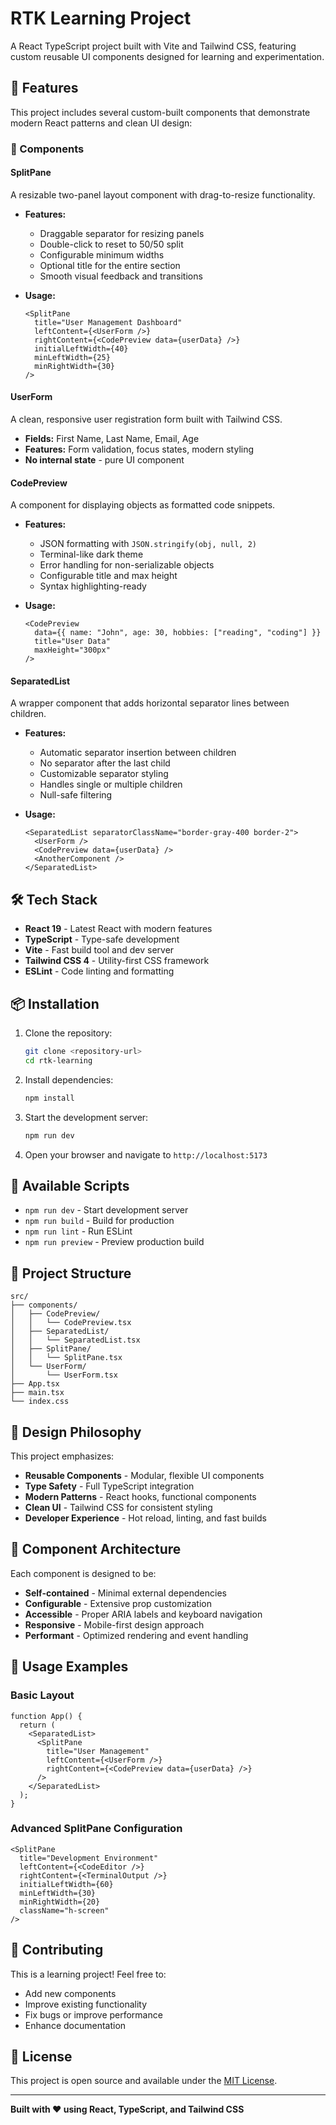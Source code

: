 # RTK Learning Project

A React TypeScript project built with Vite and Tailwind CSS, featuring custom reusable UI components designed for learning and experimentation.

## 🚀 Features

This project includes several custom-built components that demonstrate modern React patterns and clean UI design:

### 🧩 Components

#### **SplitPane**

A resizable two-panel layout component with drag-to-resize functionality.

- **Features:**

  - Draggable separator for resizing panels
  - Double-click to reset to 50/50 split
  - Configurable minimum widths
  - Optional title for the entire section
  - Smooth visual feedback and transitions

- **Usage:**
  ```tsx
  <SplitPane
    title="User Management Dashboard"
    leftContent={<UserForm />}
    rightContent={<CodePreview data={userData} />}
    initialLeftWidth={40}
    minLeftWidth={25}
    minRightWidth={30}
  />
  ```

#### **UserForm**

A clean, responsive user registration form built with Tailwind CSS.

- **Fields:** First Name, Last Name, Email, Age
- **Features:** Form validation, focus states, modern styling
- **No internal state** - pure UI component

#### **CodePreview**

A component for displaying objects as formatted code snippets.

- **Features:**

  - JSON formatting with `JSON.stringify(obj, null, 2)`
  - Terminal-like dark theme
  - Error handling for non-serializable objects
  - Configurable title and max height
  - Syntax highlighting-ready

- **Usage:**
  ```tsx
  <CodePreview
    data={{ name: "John", age: 30, hobbies: ["reading", "coding"] }}
    title="User Data"
    maxHeight="300px"
  />
  ```

#### **SeparatedList**

A wrapper component that adds horizontal separator lines between children.

- **Features:**

  - Automatic separator insertion between children
  - No separator after the last child
  - Customizable separator styling
  - Handles single or multiple children
  - Null-safe filtering

- **Usage:**
  ```tsx
  <SeparatedList separatorClassName="border-gray-400 border-2">
    <UserForm />
    <CodePreview data={userData} />
    <AnotherComponent />
  </SeparatedList>
  ```

## 🛠️ Tech Stack

- **React 19** - Latest React with modern features
- **TypeScript** - Type-safe development
- **Vite** - Fast build tool and dev server
- **Tailwind CSS 4** - Utility-first CSS framework
- **ESLint** - Code linting and formatting

## 📦 Installation

1. Clone the repository:

   ```bash
   git clone <repository-url>
   cd rtk-learning
   ```

2. Install dependencies:

   ```bash
   npm install
   ```

3. Start the development server:

   ```bash
   npm run dev
   ```

4. Open your browser and navigate to `http://localhost:5173`

## 🚀 Available Scripts

- `npm run dev` - Start development server
- `npm run build` - Build for production
- `npm run lint` - Run ESLint
- `npm run preview` - Preview production build

## 📁 Project Structure

```
src/
├── components/
│   ├── CodePreview/
│   │   └── CodePreview.tsx
│   ├── SeparatedList/
│   │   └── SeparatedList.tsx
│   ├── SplitPane/
│   │   └── SplitPane.tsx
│   └── UserForm/
│       └── UserForm.tsx
├── App.tsx
├── main.tsx
└── index.css
```

## 🎨 Design Philosophy

This project emphasizes:

- **Reusable Components** - Modular, flexible UI components
- **Type Safety** - Full TypeScript integration
- **Modern Patterns** - React hooks, functional components
- **Clean UI** - Tailwind CSS for consistent styling
- **Developer Experience** - Hot reload, linting, and fast builds

## 🔧 Component Architecture

Each component is designed to be:

- **Self-contained** - Minimal external dependencies
- **Configurable** - Extensive prop customization
- **Accessible** - Proper ARIA labels and keyboard navigation
- **Responsive** - Mobile-first design approach
- **Performant** - Optimized rendering and event handling

## 📝 Usage Examples

### Basic Layout

```tsx
function App() {
  return (
    <SeparatedList>
      <SplitPane
        title="User Management"
        leftContent={<UserForm />}
        rightContent={<CodePreview data={userData} />}
      />
    </SeparatedList>
  );
}
```

### Advanced SplitPane Configuration

```tsx
<SplitPane
  title="Development Environment"
  leftContent={<CodeEditor />}
  rightContent={<TerminalOutput />}
  initialLeftWidth={60}
  minLeftWidth={30}
  minRightWidth={20}
  className="h-screen"
/>
```

## 🤝 Contributing

This is a learning project! Feel free to:

- Add new components
- Improve existing functionality
- Fix bugs or improve performance
- Enhance documentation

## 📄 License

This project is open source and available under the [MIT License](LICENSE).

---

**Built with ❤️ using React, TypeScript, and Tailwind CSS**
